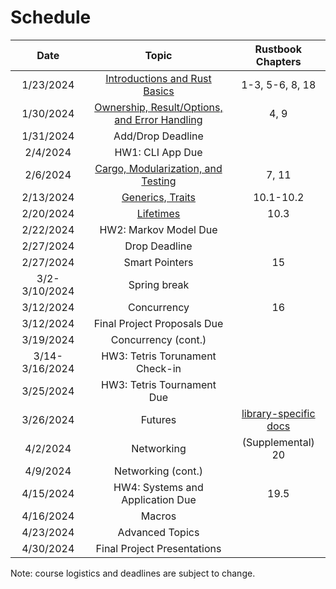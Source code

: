 # Schedule

|      Date      |                                                                 Topic                                                                 |                                      Rustbook Chapters                                       |
| :------------: | :-----------------------------------------------------------------------------------------------------------------------------------: | :------------------------------------------------------------------------------------------: |
|   1/23/2024    |         [Introductions and Rust Basics](https://docs.google.com/presentation/d/1NhWXh2qgb6p87PsVmaAnrQYthtdTCugRxdLPwUMdVh8/)         |                                       1-3, 5-6, 8, 18                                        |
|   1/30/2024    | [Ownership, Result/Options, and Error Handling](https://docs.google.com/presentation/d/1xbY_a3U1OyAtUxUD7oaL7xoORyjFGQwB2LfnaQ68IV0/) |                                             4, 9                                             |
|   1/31/2024    |                                                           Add/Drop Deadline                                                           |                                                                                              |
|    2/4/2024    |                                                           HW1: CLI App Due                                                            |                                                                                              |
|    2/6/2024    |      [Cargo, Modularization, and Testing](https://docs.google.com/presentation/d/1SFtYVr5OItfE8PjBYTGVaFcnPIZGMwpLkDMG-_MMWLw/)       |                                            7, 11                                             |
|   2/13/2024    |               [Generics, Traits](https://docs.google.com/presentation/d/1U4ChCn9zZE2vLb87_hZTzP1S2VdUS7mmm6p7aRiQk90/)                |                                          10.1-10.2                                           |
|   2/20/2024    |                   [Lifetimes](https://docs.google.com/presentation/d/1QFBiEFNd6XDxEEXO3nugpZ0hwdsE2y43EY7N-8zF9-4/)                   |                                             10.3                                             |
|   2/22/2024    |                                                         HW2: Markov Model Due                                                         |                                                                                              |
|   2/27/2024    |                                                             Drop Deadline                                                             |                                                                                              |
|   2/27/2024    |                                                            Smart Pointers                                                             |                                              15                                              |
| 3/2-3/10/2024  |                                                             Spring break                                                              |                                                                                              |
|   3/12/2024    |                                                              Concurrency                                                              |                                              16                                              |
|   3/12/2024    |                                                      Final Project Proposals Due                                                      |                                                                                              |
|   3/19/2024    |                                                          Concurrency (cont.)                                                          |                                                                                              |
| 3/14-3/16/2024 |                                                    HW3: Tetris Torunament Check-in                                                    |                                                                                              |
|   3/25/2024    |                                                      HW3: Tetris Tournament Due                                                       |                                                                                              |
|   3/26/2024    |                                                                Futures                                                                | [library-specific docs](https://rust-lang.github.io/async-book/08_ecosystem/00_chapter.html) |
|    4/2/2024    |                                                              Networking                                                               |                                      (Supplemental) 20                                       |
|    4/9/2024    |                                                          Networking (cont.)                                                           |                                                                                              |
|   4/15/2024    |                                                   HW4: Systems and Application Due                                                    |                                             19.5                                             |
|   4/16/2024    |                                                                Macros                                                                 |                                                                                              |
|   4/23/2024    |                                                            Advanced Topics                                                            |                                                                                              |
|   4/30/2024    |                                                      Final Project Presentations                                                      |                                                                                              |

Note: course logistics and deadlines are subject to change.